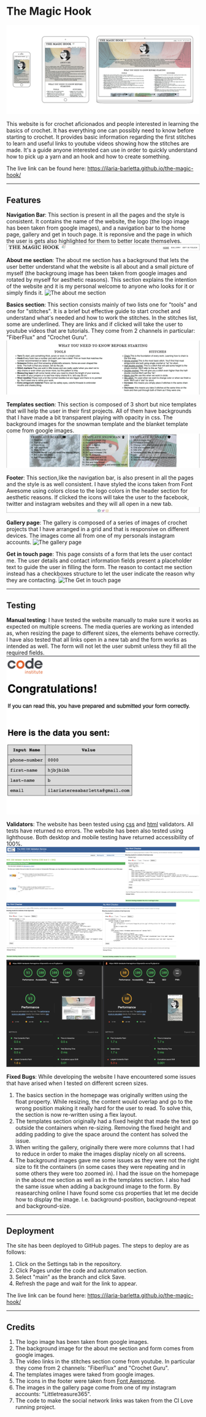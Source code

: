 # The Magic Hook
![The magic hook on multiple devices](assets/images/Site%20Devices.png)

This website is for crochet aficionados and people interested in learning the basics of crochet. It has everything one can possibly need to know before starting to crochet. It provides basic information regarding the first stitches to learn and useful links to youtube videos showing how the stitches are made. It's a guide anyone interested can use in order to quickly understand how to pick up a yarn and an hook and how to create something. 

The live link can be found here: https://ilaria-barletta.github.io/the-magic-hook/

----
## Features

__Navigation Bar__: This section is present in all the pages and the style is consistent. It contains the name of the website, the logo (the logo image has been taken from google images), and a navigation bar to the home page, gallery and get in touch page. It is reponsive and the page in which the user is gets also highlighted for them to better locate themselves.
![The navigation bar](assets/images/navbar-readme.png)

__About me section__: The about me section has a background that lets the user better understand what the website is all about and a small picture of myself (the backgroung image has been taken from google images and rotated by myself for aesthetic reasons). This section explains the intention of the website and it is my personal welcome to anyone who looks for it or simply finds it. 
![The about me section](assets/images/aboutme-readme.png)

__Basics section__: This section consists mainly of two lists one for "tools" and one for "stitches". It is a brief but effective guide to start crochet and understand what's needed and how to work the stitches. In the stitches list, some are underlined. They are links and if clicked will take the user to youtube videos that are tutorials. They come from 2 channels in particular: "FiberFlux" and "Crochet Guru".
![The basics section](assets/images/basics-readme.png)

__Templates section__: This section is composed of 3 short but nice templates that will help the user in their first projects. All of them have backgrounds that I have made a bit transparent playing with opacity in css. The background images for the snowman template and the blanket template come from google images. 
![The templates section](assets/images/templates-readme.png)

__Footer__: This section,like the navigation bar, is also present in all the pages and the style is as well consistent. I have styled the icons taken from Font Awesome using colors close to the logo colors in the header section for aesthetic reasons. If clicked the icons will take the user to the facebook, twitter and instagram websites and they will all open in a new tab. 
![The footer section](assets/images/footer-readme.png)

__Gallery page__: The gallery is composed of a series of images of crochet projects that I have arranged in a grid and that is responsive on different devices. The images come all from one of my personals instagram accounts. 
![The gallery page](assets/images/gallery-readme.png)

__Get in touch page__: This page consists of a form that lets the user contact me. The user details and contact information fields present a placeholder text to guide the user in filling the form. The reason to contact me section instead has a checkboxes structure to let the user indicate the reason why they are contacting. 
![The Get in touch page](assets/images/form-readme.png)

----
## Testing
__Manual testing__: I have tested the website manually to make sure it works as expected on multiple screens. The media queries are working as intended as, when resizing the page to different sizes, the elements behave correctly. I have also tested that all links open in a new tab and the form works as intended as well. The form will not let the user submit unless they fill all the required fields. 
![Testing the form](assets/images/form-testing-readme.png)

__Validators__: The website has been tested using [css](https://jigsaw.w3.org/css-validator/) and [html](https://validator.w3.org/#validate_by_input) validators. All tests have returned no errors. The website has been also tested using lighthouse. Both desktop and mobile testing have returned accessibility of 100%.
![Validators html and css](assets/images/Validators-readme.png)
![Validator lighthouse](assets/images/Lighthouse-readme.png)

__Fixed Bugs__: While developing the website I have encountered some issues that have arised when I tested on different screen sizes. 

1. The basics section in the homepage was originally written using the float property. While resizing, the content would overlap and go to the wrong position making it really hard for the user to read. To solve this, the section is now re-written using a flex layout. 
2. The templates section originally had a fixed height that made the text go outside the containers when re-sizing. Removing the fixed height and adding padding to give the space around the content has solved the issue.
3. When writing the gallery, originally there were more columns that I had to reduce in order to make the images display nicely on all screens. 
4. The background images gave me some issues as they were not the right size to fit the containers (in some cases they were repeating and in some others they were too zoomed in). I had the issue on the homepage in the about me section as well as in the templates section. I also had the same issue when adding a background image to the form. By reasearching online I have found some css properties that let me decide how to display the image. I.e. background-position, background-repeat and background-size. 
----
## Deployment
The site has been deployed to GitHub pages. The steps to deploy are as follows:
1. Click on the Settings tab in the repository.
2. Click Pages under the code and automation section.
3. Select "main" as the branch and click Save.
4. Refresh the page and wait for the link to appear.

The live link can be found here: https://ilaria-barletta.github.io/the-magic-hook/

----
## Credits 
1. The logo image has been taken from google images.
2. The background image for the about me section and form comes from google images.
3. The video links in the stitches section come from youtube. In particular they come from 2 channels: "FiberFlux" and "Crochet Guru".
4. The templates images were taked from google images.
5. The icons in the footer were taken from [Font Awesome](https://fontawesome.com/).
6. The images in the gallery page come from one of my instagram accounts: "Littletreasure365".
7. The code to make the social network links was taken from the CI Love running project.
